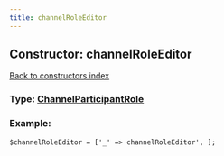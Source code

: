 ```yaml
---
title: channelRoleEditor
---
```

## Constructor: channelRoleEditor  
[Back to constructors index](index.md)






### Type: [ChannelParticipantRole](../types/ChannelParticipantRole.md)


### Example:

```
$channelRoleEditor = ['_' => channelRoleEditor', ];
```